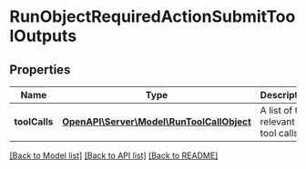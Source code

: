 # RunObjectRequiredActionSubmitToolOutputs

## Properties
Name | Type | Description | Notes
------------ | ------------- | ------------- | -------------
**toolCalls** | [**OpenAPI\Server\Model\RunToolCallObject**](RunToolCallObject.md) | A list of the relevant tool calls. | 

[[Back to Model list]](../README.md#documentation-for-models) [[Back to API list]](../README.md#documentation-for-api-endpoints) [[Back to README]](../README.md)


